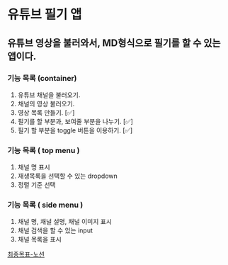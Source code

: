 # 유튜브 필기 앱

## 유튜브 영상을 불러와서, MD형식으로 필기를 할 수 있는 앱이다.


### 기능 목록 (container)
1. 유튜브 채널을 불러오기.
2. 채널의 영상 불러오기.
3. 영상 목록 만들기. [✅]
4. 필기를 할 부분과, 보여줄 부분을 나누기. [✅]
5. 필기 할 부분을 toggle 버튼을 이용하기. [✅]


### 기능 목록 ( top menu )
1. 채널 명 표시
2. 재생목록을 선택할 수 있는 dropdown
3. 정렬 기준 선택


### 기능 목록 ( side menu )
1. 채널 명, 채널 설명, 채널 이미지 표시
2. 채널 검색을 할 수 있는 input
3. 채널 목록을 표시


[최종목표-노션](https://spiny-air-e97.notion.site/Youtube-md-085edbd65a6e4ca28a758114707843f4)
